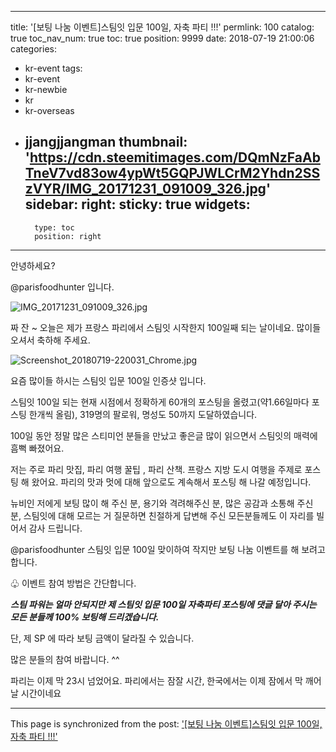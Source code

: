 
---
title: '[보팅 나눔 이벤트]스팀잇 입문 100일, 자축 파티 !!!'
permlink: 100
catalog: true
toc_nav_num: true
toc: true
position: 9999
date: 2018-07-19 21:00:06
categories:
- kr-event
tags:
- kr-event
- kr-newbie
- kr
- kr-overseas
- jjangjjangman
thumbnail: 'https://cdn.steemitimages.com/DQmNzFaAbTneV7vd83ow4ypWt5GQPJWLCrM2Yhdn2SSzVYR/IMG_20171231_091009_326.jpg'
sidebar:
    right:
        sticky: true
widgets:
    -
        type: toc
        position: right
---


안녕하세요?

@parisfoodhunter 입니다.

![IMG_20171231_091009_326.jpg](https://cdn.steemitimages.com/DQmNzFaAbTneV7vd83ow4ypWt5GQPJWLCrM2Yhdn2SSzVYR/IMG_20171231_091009_326.jpg)

짜 잔 ~ 오늘은 제가 프랑스 파리에서 스팀잇 시작한지 100일째 되는 날이네요.
많이들 오셔서 축하해 주세요.

![Screenshot_20180719-220031_Chrome.jpg](https://cdn.steemitimages.com/DQmTSsJJEenNdiJEorCMoBFjdoSHvoWuoiUvggHhEwiZKR2/Screenshot_20180719-220031_Chrome.jpg)

요즘 많이들 하시는 스팀잇 입문 100일 인증샷 입니다.

스팀잇 100일 되는 현재 시점에서 정확하게 60개의 포스팅을 올렸고(약1.66일마다 포스팅 한개씩 올림), 319명의 팔로워, 명성도 50까지 도달하였습니다.

100일 동안 정말 많은 스티미언 분들을 만났고 좋은글 많이 읽으면서 스팀잇의 매력에 흠뻑 빠졌어요.

저는 주로 파리 맛집, 파리 여행 꿀팁 , 파리 산책. 프랑스 지방 도시 여행을 주제로 포스팅 해 왔어요. 파리의 맛과 멋에 대해 앞으로도 계속해서 포스팅 해 나갈 예정입니다.

뉴비인 저에게 보팅 많이 해 주신 분, 용기와 격려해주신 분, 많은 공감과 소통해 주신 분, 스팀잇에 대해 모르는 거 질문하면 친절하게 답변해 주신 모든분들께도 이 자리를 빌어서 감사 드립니다. 

@parisfoodhunter 스팀잇 입문 100일 맞이하여 작지만 보팅 나눔 이벤트를 해 보려고 합니다.

♧ 이벤트 참여 방법은 간단합니다.

***스팀 파워는 얼마 안되지만 제 스팀잇 입문 100일 자축파티 포스팅에 댓글 달아 주시는 모든 분들께   100% 보팅해 드리겠습니다.*** 

단, 제 SP 에 따라 보팅 금액이 달라질 수 있습니다. 

많은 분들의 참여 바랍니다.  ^^

파리는 이제 막 23시 넘었어요. 파리에서는 잠잘 시간, 한국에서는 이제 잠에서 막 깨어날 시간이네요

- - -

This page is synchronized from the post: ['[보팅 나눔 이벤트]스팀잇 입문 100일, 자축 파티 !!!'](https://steemit.com/@parisfoodhunter/100)
